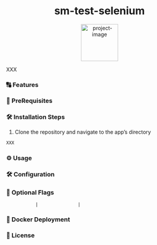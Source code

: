 

<h1 align="center" id="title">sm-test-selenium</h1>

<p align="center"><img src="https://sm-services.es/wp-content/uploads/2020/03/sm-services-logo_neg.png" alt="project-image" height="100px"></p>

<p id="description">XXX</p>

<h3>🔠 Features</h3>



<h3>📝 PreRequisites</h3>


<h3>🛠️ Installation Steps</h3>

1. Clone the repository and navigate to the app’s directory
```bash
XXX
```

<h3>⚙️ Usage</h3>


<h3>🛠️ Configuration</h3>



<h3>🚩 Optional Flags</h3>

               |               |

<h3>🚀 Docker Deployment</h3>


<h3>🧾 License</h3>



